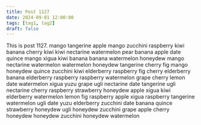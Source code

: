 ```yaml
---
title: Post 1127
date: 2024-09-01 12:00:00
tags: [tag1, tag2]
draft: false
---
```

This is post 1127.
mango
tangerine
apple
mango
zucchini
raspberry
kiwi
banana
cherry
kiwi
kiwi
nectarine
watermelon
pear
banana
apple
date
quince
mango
xigua
kiwi
banana
banana
watermelon
honeydew
mango
nectarine
watermelon
watermelon
honeydew
tangerine
cherry
fig
mango
honeydew
quince
zucchini
kiwi
elderberry
raspberry
fig
cherry
elderberry
banana
elderberry
raspberry
raspberry
watermelon
grape
cherry
lemon
date
watermelon
xigua
yuzu
grape
ugli
nectarine
date
tangerine
ugli
nectarine
cherry
raspberry
strawberry
honeydew
apple
xigua
kiwi
elderberry
watermelon
lemon
fig
raspberry
apple
xigua
raspberry
tangerine
watermelon
ugli
date
yuzu
elderberry
zucchini
date
banana
quince
strawberry
honeydew
ugli
honeydew
zucchini
grape
apple
cherry
honeydew
honeydew
zucchini
honeydew
watermelon
